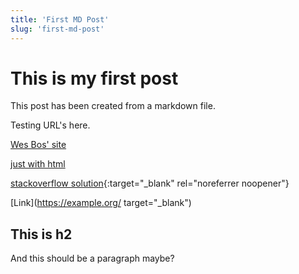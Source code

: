 ```yaml
---
title: 'First MD Post'
slug: 'first-md-post'
---
```


# This is my first post

This post has been created from a markdown file.

Testing URL's here.

[Wes Bos' site](http://wesbos.com)

<a href="http://stackoverflow.com" target="_blank">just with html</a>

[stackoverflow solution](http://stackoverflow.com){:target="_blank" rel="noreferrer noopener"}

[Link](https://example.org/ target="_blank")

## This is h2

And this should be a paragraph maybe?
